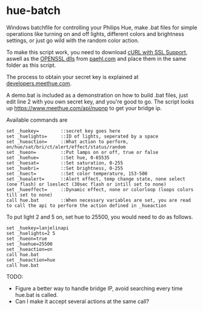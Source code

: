 hue-batch
=========

Windows batchfile for controlling your Philips Hue, make .bat files for simple operations like turning on and off lights,
different colors and brightness settings, or just go wild with the random color action.

To make this script work, you need to download <a href="http://www.paehl.com/open_source/?download=curl_737_0_ssl.zip">cURL with SSL Support</a>, aswell as the <a href="http://www.paehl.com/open_source/?download=libssl.zip">OPENSSL dlls</a> from <a href="http://www.paehl.com/open_source/?CURL_7.37.0">paehl.com</a> and place them in the same folder as this script.

The process to obtain your secret key is explained at <a href="http://developers.meethue.com/gettingstarted.html">developers.meethue.com</a>.

A demo.bat is included as a demonstration on how to build .bat files, just edit line 2 with you own
secret key, and you're good to go. The script looks up https://www.meethue.com/api/nupnp to get your bridge ip.


Available commands are

```batch
set _huekey=		::secret key goes here
set _huelights= 	::ID of lights, seperated by a space
set _hueaction=		::What action to perform, on/hue/sat/bri/ct/alert/effect/status/random
set _hueon=			::Put lamps on or off, true or false
set _huehue=		::Set hue, 0-65535
set _huesat=		::Set saturation, 0-255
set _huebri=		::Set brightness, 0-255
set _huect=     	::Set color temperature, 153-500
set _huealert=  	::Alert effect, temp change state, none select (one flash) or lseslect (30sec flash or intill set to none)
set _hueeffect=		::Dynamic effect, none or colorloop (loops colors till set to none)
call hue.bat    	::When necessary variables are set, you are read to call the api to perform the action defined in _hueaction
```


To put light 2 and 5 on, set hue to 25500, you would need to do as follows.
```batch
set _huekey=lanjelinapi
set _huelights=2 5
set _hueon=true
set _huehue=25500
set _hueaction=on
call hue.bat
set _hueaction=hue
call hue.bat
```

TODO:
* Figure a better way to handle bridge IP, avoid searching every time hue.bat is called.
* Can I make it accept several actions at the same call?
